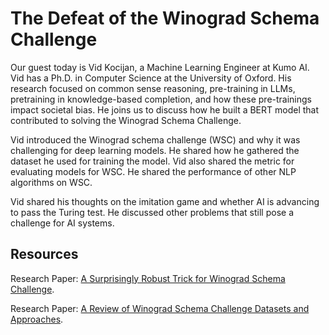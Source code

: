 # The Defeat of the Winograd Schema Challenge

Our guest today is Vid Kocijan, a Machine Learning Engineer at Kumo AI. Vid has a Ph.D. in Computer Science at the University of Oxford. His research focused on common sense reasoning, pre-training in LLMs, pretraining in knowledge-based completion, and how these pre-trainings impact societal bias. He joins us to discuss how he built a BERT model that contributed to solving the Winograd Schema Challenge.

Vid introduced the Winograd schema challenge (WSC) and why it was challenging for deep learning models. He shared how he gathered the dataset he used for training the model. Vid also shared the metric for evaluating models for WSC. He shared the performance of other NLP algorithms on WSC. 

Vid shared his thoughts on the imitation game and whether AI is advancing to pass the Turing test. He discussed other problems that still pose a challenge for AI systems.


## Resources

Research Paper: [A Surprisingly Robust Trick for Winograd Schema Challenge](https://arxiv.org/abs/1905.06290).

Research Paper: [A Review of Winograd Schema Challenge Datasets and Approaches](https://arxiv.org/abs/2004.13831).
